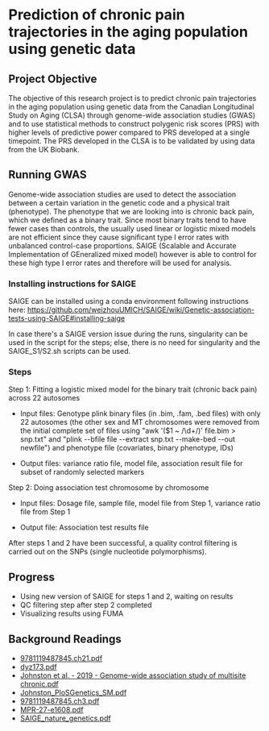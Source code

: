 # Prediction of chronic pain trajectories in the aging population using genetic data
## Project Objective
The objective of this research project is to predict chronic pain trajectories in the aging population using genetic data from the Canadian Longitudinal Study on Aging (CLSA) through genome-wide association studies (GWAS) and to use statistical methods to construct polygenic risk scores (PRS) with higher levels of predictive power compared to PRS developed at a single timepoint. The PRS developed in the CLSA is to be validated by using data from the UK Biobank.

## Running GWAS 
Genome-wide association studies are used to detect the association between a certain variation in the genetic code and a physical trait (phenotype). The phenotype that we are looking into is chronic back pain, which we defined as a binary trait. Since most binary traits tend to have fewer cases than controls, the usually used linear or logistic mixed models are not efficient since they cause significant type I error rates with unbalanced control-case proportions. SAIGE (Scalable and Accurate Implementation of GEneralized mixed model) however is able to control for these high type I error rates and therefore will be used for analysis. 

### Installing instructions for SAIGE
SAIGE can be installed using a conda environment following instructions here: https://github.com/weizhouUMICH/SAIGE/wiki/Genetic-association-tests-using-SAIGE#installing-saige 

In case there's a SAIGE version issue during the runs, singularity can be used in the script for the steps; else, there is no need for singularity and the SAIGE_S1/S2.sh scripts can be used.

### Steps
Step 1:
Fitting a logistic mixed model for the binary trait (chronic back pain) across 22 autosomes

- Input files: Genotype plink binary files (in .bim, .fam, .bed files) with only 22 autosomes (the other sex and MT chromosomes were removed from the initial complete set of files using "awk '($1 ~ /\d+/)' file.bim > snp.txt" and "plink --bfile file --extract snp.txt --make-bed --out newfile") and phenotype file (covariates, binary phenotype, IDs)

- Output files: variance ratio file, model file, association result file for subset of randomly selected markers

Step 2: 
Doing association test chromosome by chromosome

- Input files: Dosage file, sample file, model file from Step 1, variance ratio file from Step 1

- Output file: Association test results file

After steps 1 and 2 have been successful, a quality control filtering is carried out on the SNPs (single nucleotide polymorphisms).

## Progress
- Using new version of SAIGE for steps 1 and 2, waiting on results
- QC filtering step after step 2 completed
- Visualizing results using FUMA 

## Background Readings
- [9781119487845.ch21.pdf](https://github.com/Loveni09/micm-summer-2021/files/6614401/9781119487845.ch21.pdf)
- [dyz173.pdf](https://github.com/Loveni09/micm-summer-2021/files/6614403/dyz173.pdf)
- [Johnston et al. - 2019 - Genome-wide association study of multisite chronic.pdf](https://github.com/Loveni09/micm-summer-2021/files/6614404/Johnston.et.al.-.2019.-.Genome-wide.association.study.of.multisite.chronic.pdf)
- [Johnston_PloSGenetics_SM.pdf](https://github.com/Loveni09/micm-summer-2021/files/6614408/Johnston_PloSGenetics_SM.pdf)
- [9781119487845.ch3.pdf](https://github.com/Loveni09/micm-summer-2021/files/6693342/9781119487845.ch3.pdf)
- [MPR-27-e1608.pdf](https://github.com/Loveni09/micm-summer-2021/files/6760044/MPR-27-e1608.pdf)
- [SAIGE_nature_genetics.pdf](https://github.com/Loveni09/micm-summer-2021/files/6855249/SAIGE_nature_genetics.pdf)



